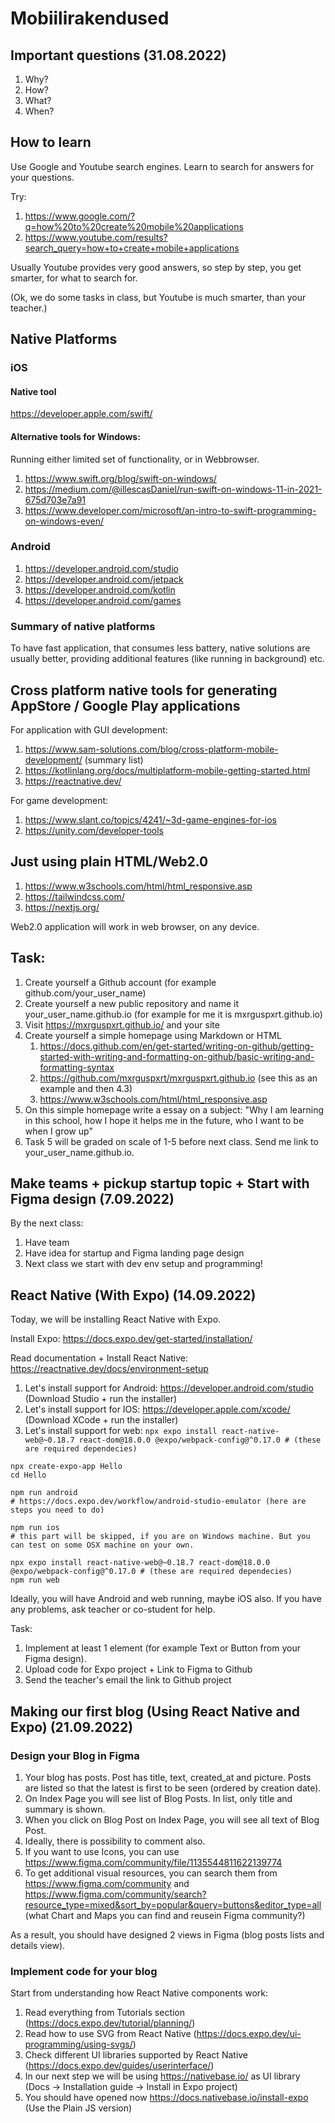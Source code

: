 # Mobiilirakendused

## Important questions (31.08.2022)

1. Why?
2. How?
3. What?
4. When?

## How to learn

Use Google and Youtube search engines. Learn to search for answers for your questions. 

Try: 
1. https://www.google.com/?q=how%20to%20create%20mobile%20applications
2. https://www.youtube.com/results?search_query=how+to+create+mobile+applications

Usually Youtube provides very good answers, so step by step, you get smarter, for what to search for.

(Ok, we do some tasks in class, but Youtube is much smarter, than your teacher.)

## Native Platforms

### iOS

#### Native tool

https://developer.apple.com/swift/

#### Alternative tools for Windows:

Running either limited set of functionality, or in Webbrowser.

1. https://www.swift.org/blog/swift-on-windows/
2. https://medium.com/@illescasDaniel/run-swift-on-windows-11-in-2021-675d703e7a91
3. https://www.developer.com/microsoft/an-intro-to-swift-programming-on-windows-even/


### Android

1. https://developer.android.com/studio
2. https://developer.android.com/jetpack
3. https://developer.android.com/kotlin
4. https://developer.android.com/games


### Summary of native platforms

To have fast application, that consumes less battery, native solutions are usually better, providing additional features (like running in background) etc.


## Cross platform native tools for generating AppStore / Google Play applications

For application with GUI development:

1. https://www.sam-solutions.com/blog/cross-platform-mobile-development/ (summary list)
2. https://kotlinlang.org/docs/multiplatform-mobile-getting-started.html
3. https://reactnative.dev/

For game development:

1. https://www.slant.co/topics/4241/~3d-game-engines-for-ios
2. https://unity.com/developer-tools


## Just using plain HTML/Web2.0 

1. https://www.w3schools.com/html/html_responsive.asp
2. https://tailwindcss.com/
3. https://nextjs.org/

Web2.0 application will work in web browser, on any device.


## Task:

1. Create yourself a Github account (for example github.com/your_user_name)
2. Create yourself a new public repository and name it your_user_name.github.io (for example for me it is mxrguspxrt.github.io)
3. Visit https://mxrguspxrt.github.io/ and your site
4. Create yourself a simple homepage using Markdown or HTML
    1. https://docs.github.com/en/get-started/writing-on-github/getting-started-with-writing-and-formatting-on-github/basic-writing-and-formatting-syntax
    2. https://github.com/mxrguspxrt/mxrguspxrt.github.io (see this as an example and then 4.3)
    3. https://www.w3schools.com/html/html_responsive.asp
5. On this simple homepage write a essay on a subject: "Why I am learning in this school, how I hope it helps me in the future, who I want to be when I grow up"
6. Task 5 will be graded on scale of 1-5 before next class. Send me link to your_user_name.github.io.


## Make teams + pickup startup topic + Start with Figma design (7.09.2022)

By the next class:
1. Have team
2. Have idea for startup and Figma landing page design
3. Next class we start with dev env setup and programming!


## React Native (With Expo) (14.09.2022)

Today, we will be installing React Native with Expo.

Install Expo:
https://docs.expo.dev/get-started/installation/

Read documentation + Install React Native:
https://reactnative.dev/docs/environment-setup


1. Let's install support for Android: https://developer.android.com/studio (Download Studio + run the installer)
2. Let's install support for IOS: https://developer.apple.com/xcode/ (Download XCode + run the installer)
3. Let's install support for web: `npx expo install react-native-web@~0.18.7 react-dom@18.0.0 @expo/webpack-config@^0.17.0 # (these are required dependecies)`

```
npx create-expo-app Hello
cd Hello

npm run android
# https://docs.expo.dev/workflow/android-studio-emulator (here are steps you need to do)

npm run ios
# this part will be skipped, if you are on Windows machine. But you can test on some OSX machine on your own.

npx expo install react-native-web@~0.18.7 react-dom@18.0.0 @expo/webpack-config@^0.17.0 # (these are required dependecies)
npm run web
```

Ideally, you will have Android and web running, maybe iOS also. If you have any problems, ask teacher or co-student for help.


Task:
1. Implement at least 1 element (for example Text or Button from your Figma design).
2. Upload code for Expo project + Link to Figma to Github
3. Send the teacher's email the link to Github project 



## Making our first blog (Using React Native and Expo) (21.09.2022)

### Design your Blog in Figma

1. Your blog has posts. Post has title, text, created_at and picture. Posts are listed so that the latest is first to be seen (ordered by creation date).
2. On Index Page you will see list of Blog Posts. In list, only title and summary is shown.
3. When you click on Blog Post on Index Page, you will see all text of Blog Post.
4. Ideally, there is possibility to comment also.
5. If you want to use Icons, you can use https://www.figma.com/community/file/1135544811622139774
6. To get additional visual resources, you can search them from https://www.figma.com/community and https://www.figma.com/community/search?resource_type=mixed&sort_by=popular&query=buttons&editor_type=all (what Chart and Maps you can find and reusein Figma community?)

As a result, you should have designed 2 views in Figma (blog posts lists and details view).


### Implement code for your blog

Start from understanding how React Native components work:

1. Read everything from Tutorials section (https://docs.expo.dev/tutorial/planning/)
2. Read how to use SVG from React Native (https://docs.expo.dev/ui-programming/using-svgs/)
3. Check different UI libraries supported by React Native (https://docs.expo.dev/guides/userinterface/)
4. In our next step we will be using https://nativebase.io/ as UI library (Docs -> Installation guide -> Install in Expo project)
5. You should have opened now https://docs.nativebase.io/install-expo (Use the Plain JS version)




